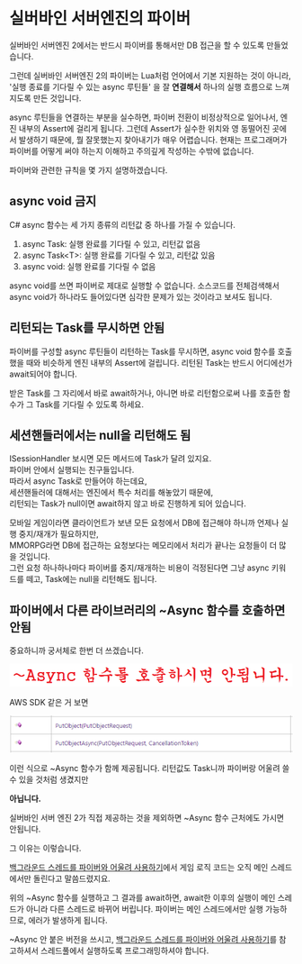 # 실버바인 서버엔진의 파이버
실버바인 서버엔진 2에서는 반드시 파이버를 통해서만 DB 접근을 할 수 있도록 만들었습니다.

그런데 실버바인 서버엔진 2의 파이버는 Lua처럼 언어에서 기본 지원하는 것이 아니라,  
'실행 종료를 기다릴 수 있는 async 루틴들' 을 잘 **연결해서** 하나의 실행 흐름으로 느껴지도록 만든 것입니다.  
 
async 루틴들을 연결하는 부분을 실수하면, 파이버 전환이 비정상적으로 일어나서, 엔진 내부의 Assert에 걸리게 됩니다. 그런데 Assert가 실수한 위치와 영 동떨어진 곳에서 발생하기 때문에, 뭘 잘못했는지 찾아내기가 매우 어렵습니다. 현재는 프로그래머가 파이버를 어떻게 써야 하는지 이해하고 주의깊게 작성하는 수밖에 없습니다.
 
파이버와 관련한 규칙을 몇 가지 설명하겠습니다.
 
## async void 금지
C# async 함수는 세 가지 종류의 리턴값 중 하나를 가질 수 있습니다.
1. async Task: 실행 완료를 기다릴 수 있고, 리턴값 없음
2. async Task&lt;T>: 실행 완료를 기다릴 수 있고, 리턴값 있음
3. async void: 실행 완료를 기다릴 수 없음
 
async void를 쓰면 파이버로 제대로 실행할 수 없습니다. 소스코드를 전체검색해서 async void가 하나라도 들어있다면 심각한 문제가 있는 것이라고 보셔도 됩니다.
 
## 리턴되는 Task를 무시하면 안됨
파이버를 구성할 async 루틴들이 리턴하는 Task를 무시하면, async void 함수를 호출했을 때와 비슷하게 엔진 내부의 Assert에 걸립니다. 리턴된 Task는 반드시 어디에선가 await되어야 합니다.
 
받은 Task를 그 자리에서 바로 await하거나, 아니면 바로 리턴함으로써 나를 호출한 함수가 그 Task를 기다릴 수 있도록 하세요.
 
## 세션핸들러에서는 null을 리턴해도 됨
ISessionHandler 보시면 모든 메서드에 Task가 달려 있지요.  
파이버 안에서 실행되는 친구들입니다.  
따라서 async Task로 만들어야 하는데요,  
세션핸들러에 대해서는 엔진에서 특수 처리를 해놓았기 때문에,  
리턴되는 Task가 null이면 await하지 않고 바로 진행하게 되어 있습니다.  
 
모바일 게임이라면 클라이언트가 보낸 모든 요청에서 DB에 접근해야 하니까 언제나 실행 중지/재개가 필요하지만,  
MMORPG라면 DB에 접근하는 요청보다는 메모리에서 처리가 끝나는 요청들이 더 많을 것입니다.  
그런 요청 하나하나마다 파이버를 중지/재개하는 비용이 걱정된다면 그냥 async 키워드를 떼고, Task에는 null을 리턴해도 됩니다.

## 파이버에서 다른 라이브러리의 ~Async 함수를 호출하면 안됨
중요하니까 궁서체로 한번 더 쓰겠습니다.

![~Async 함수를 호출하시면 안됩니다](fiber_in_silvervine_server_engine-1.png)
 
AWS SDK 같은 거 보면
 
![AWS SDK](fiber_in_silvervine_server_engine-2.png)

 
이런 식으로 ~Async 함수가 함께 제공됩니다.
리턴값도 Task<T>니까 파이버랑 어울려 쓸 수 있을 것처럼 생겼지만
 
**아닙니다.**
 
실버바인 서버 엔진 2가 직접 제공하는 것을 제외하면
~Async 함수 근처에도 가시면 안됩니다.

그 이유는 이렇습니다.
 
[백그라운드 스레드를 파이버와 어울려 사용하기](background_thread.md)에서
게임 로직 코드는 오직 메인 스레드에서만 돌린다고 말씀드렸지요.
 
위의 ~Async 함수를 실행하고 그 결과를 await하면,
await한 이후의 실행이 메인 스레드가 아니라 다른 스레드로 바뀌어 버립니다.
파이버는 메인 스레드에서만 실행 가능하므로, 에러가 발생하게 됩니다.
  
~Async 안 붙은 버전을 쓰시고,
[백그라운드 스레드를 파이버와 어울려 사용하기](background_thread.md)를 참고하셔서
스레드풀에서 실행하도록 프로그래밍하셔야 합니다.